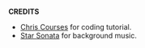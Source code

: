 **CREDITS**

- [Chris Courses](https://www.youtube.com/channel/UC9Yp2yz6-pwhQuPlIDV_mjA) for coding tutorial.
- [Star Sonata](https://www.starsonata.com/) for background music.
